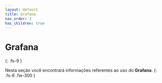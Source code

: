 ```yaml
---
layout: default
title: Grafana
nav_order: 3
has_children: true
---
```


# Grafana
{: .fs-9 }

Nesta seção você encontrará informações referentes ao uso do **Grafana**.
{: .fs-6 .fw-300 }
